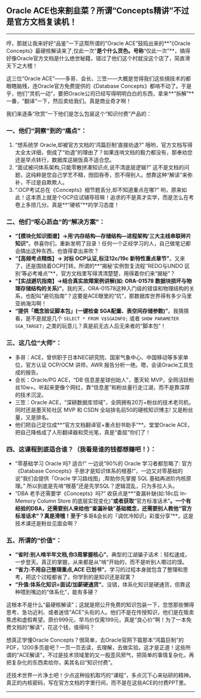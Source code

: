 ## Oracle ACE也来割韭菜？所谓“Concepts精讲”不过是官方文档复读机！

---

哼，那就让我来好好“品鉴”一下这帮所谓的“Oracle ACE”鼓捣出来的**“《Oracle Concepts》最硬核解读来了,仅此一次”**是个什么货色。号称**“仅此一次”**，搞得好像Oracle官方文档是什么绝世秘籍，错过了他们这个村就没这个店了，简直滑天下之大稽！

这三位“Oracle ACE”——多哥、会长、三笠——大概是觉得我们这些搞技术的都眼瞎脑残，连Oracle官方免费提供的《Database Concepts》都啃不动了。于是乎，他们“灵机一动”，要把Oracle公司已经写得明明白白的东西，拿来**“拆解”**一番，“翻译”一下，然后卖给我们。真是商业奇才啊！

我们来逐条“欣赏”一下他们是怎么包装这个“知识付费”产品的：

### 一、他们“洞察”到的“痛点”：

1.  “想系统学 Oracle,却被官方文档的‘鸿篇巨制’直接劝退?” 哦哟，官方文档写得太全太详细，倒成了“劝退”的理由了？如果连啃文档的毅力都没有，那奉劝您还是早点转行，数据库这碗饭真不适合您。
2.  “面试被问体系架构,只能零散拼凑知识点,说不清底层逻辑?” 这不是文档的问题，这纯粹是您自己学艺不精，囫囵吞枣，怨不得别人。想靠这种“解读”来弥补，不过是自欺欺人。
3.  “.OCP考试总在《Concepts》细节题丢分,却不知道重点在哪?” 哟，原来如此！这本质上就是个OCP应试辅导班嘛！追求的不是真才实学，而是怎么在考卷上多捞几分。真是**“硬核”**的学习态度！

### 二、他们“呕心沥血”的“解决方案”：

* **“【模块化知识图谱】→用‘内存结构—存储结构—进程架构’三大主线串联碎片知识”**。恭喜你们，重新发明了目录！任何一个正经学习的人，自己做笔记都会搞出这种东西，也值得拿出来吹？
* **“【高频考点精炼】→ 对标 OCP认证,标注12c/19c 新特性重点章节”**。又来了，还是围绕着OCP打转。所谓的**“揭秘‘实例恢复流程’‘REDO与UNDO 区别’等必考难点”**，官方文档里写得清清楚楚，用得着你们来“揭秘”？
* **“【实战避坑指南】→结合真实故障案例讲解(如: ORA-01578 数据块损坏与物理存储结构的关系)”**。我的天，ORA-01578这种入门级的错误和物理结构的关系，也配叫“避坑指南”？这要是ACE眼里的“坑”，那数据库世界得有多少马里亚纳海沟啊！
* **“提供「概念验证脚本包」(一键检查 SGA配置、表空间存储参数)”**。我猜猜看，是不是就是几个 `SELECT * FROM V$SGAINFO;` 或者 `SHOW PARAMETER SGA_TARGET;` 之类的玩意儿？真是前无古人后无来者的“脚本包”！

### 三、这几位“大师”：

* 多哥：ACE，曾供职于日本NEC研究院、国家气象中心、中国移动等多家单位，官方认证 OCP/OCM 讲师，AWR 报告分析一绝。嗯，会读Oracle工具生成的报告。
* 会长：Oracle/PG ACE，“DB 信息差星球创始人”，墨天轮 MVP，全网活跃粉丝10w+。听起来更像个网红，靠“信息差”和粉丝量行走江湖，而不是靠深厚的技术沉淀。
* 三笠：Oracle ACE，“深耕数据库领域”，全网拥有20万+粉丝的技术老司机，同时还是墨天轮社区 MVP 和 CSDN 全站排名前50的硬核知识博主! 又是粉丝量，又是排名。
* 他们把自己定位成**“官方文档翻译官+重点划书助手”**。堂堂Oracle ACE，把自己降格成了人形翻译器和荧光笔，真是“委屈”你们了！

### 四、这课程到底适合谁？（我看是谁的钱都想赚吧！）：

* “零基础学习 Oracle 吗? 适合!” 一边说“90%的 Oracle 学习者都忽略了: 官方《Database Concepts》手册才是知识体系的根基!”，一边又对零基础的说“我们会提供「Oracle 学习路线图」,帮助你先掌握 SQL 基础再进阶内核原理。” 所以到底是先啃“根基”还是先学SQL？逻辑混乱，只为多拉人头。
* “DBA 老手还需要学《Concepts》吗?” 收获点是**“查漏补缺(如:18c后 In-Memory Column Store 的底层实现变化)”**或者获取**“官方标准话术”**。一个有经验的DBA，还需要别人来给他“查漏补缺”基础概念，还需要别人教他“官方标准话术”？真是滑稽！至于**“多哥&会长的「调优冷知识」彩蛋分享”**，这是技术课还是粉丝见面会啊？

### 五、所谓的“价值”：

* **“省时:别人啃半年文档,你3周掌握核心”**。典型的江湖骗子话术：轻松速成，一步登天。真正的掌握，从来都是从“啃”开始的，而不是听别人嚼过的馍。
* **“省力:不用自己整理重点,ACE 已划书”**。学习的过程本身就包含了整理和思考，把这个过程都省了，你学到的是知识还是寂寞？
* **“升值:体系化知识=面试/加薪硬通货”**。没错，体系化知识是硬通货，但靠这种喂到嘴边的“体系化”，能有多硬？

这根本不是什么“最硬核解读”；这就是把公开免费的知识包装一下，忽悠那些懒得思考、急功近利、或者迷信“ACE”头衔的人。他们不是在传授知识，他们是在贩卖焦虑和虚假希望。原价999元，早鸟价仅需199元，真是“良心价”啊！为了一本免费文档的“解读”，花这个钱，值得吗？

想真正学懂Oracle Concepts？很简单，去Oracle官网下载那本“鸿篇巨制”的PDF，1200多页是吧？一页一页去读，去理解，去做实验。这才是正道！这些所谓的“ACE解读”，不过是技术领域里的又一股歪风邪气，把简单的事情复杂化，再把复杂化的东西卖给你，美其名曰“知识付费”。

还技术世界一片净土吧！少点这种投机取巧的“课程”，多点沉下心来钻研的精神。真正的内核密码，写在官方文档的字里行间，而不是在这些ACE的付费PPT里。

---

